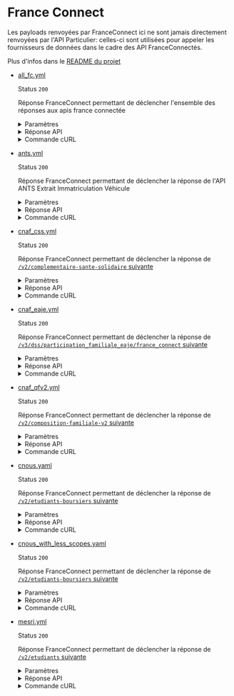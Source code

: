# France Connect

Les payloads renvoyées par FranceConnect ici ne sont jamais directement
renvoyées par l'API Particulier: celles-ci sont utilisées pour appeler les
fournisseurs de données dans le cadre des API FranceConnectés.

Plus d'infos dans le [README du projet](../../#cas-de-franceconnect)

* [all_fc.yml](all_fc.yml)

  Status `200`

  Réponse FranceConnect permettant de déclencher l'ensemble des réponses aux apis france connectée

  <details><summary>Paramètres</summary>
  <p>

  ```json
  {
    "token": "all_fc"
  }
  ```

  </p>
  </details>

  <details><summary>Réponse API</summary>
  <p>

  ```json
  {
    "scope": [
      "openid",
      "identite_pivot",
      "revenu_solidarite_active",
      "revenu_solidarite_active_majoration",
      "prime_activite",
      "prime_activite_majoration",
      "allocation_soutien_familial",
      "allocation_adulte_handicape",
      "complementaire_sante_solidaire",
      "cnaf_quotient_familial",
      "cnaf_allocataires",
      "cnaf_enfants",
      "cnaf_adresse",
      "eaje_allocataires",
      "eaje_enfants",
      "eaje_adresse",
      "eaje_parametres_calcul_participation_familial",
      "cnous_statut_boursier",
      "cnous_echelon_bourse",
      "cnous_email",
      "cnous_periode_versement",
      "cnous_statut_bourse",
      "cnous_ville_etudes",
      "cnous_identite",
      "mesri_identifiant",
      "mesri_identite",
      "mesri_inscription_etudiant",
      "mesri_inscription_autre",
      "mesri_admission",
      "mesri_etablissements",
      "mesri_admissions",
      "mesri_admission_inscrit",
      "mesri_admission_regime_formation",
      "mesri_admission_commune_etudes",
      "mesri_admission_etablissement_etudes",
      "dsnj_statut_service_national",
      "ants_extrait_immatriculation_vehicule_identite_particulier",
      "ants_extrait_immatriculation_vehicule_adresse_particulier",
      "ants_extrait_immatriculation_vehicule_statut_rattachement",
      "ants_extrait_immatriculation_vehicule_donnees_immatriculation_vehicule",
      "ants_extrait_immatriculation_vehicule_caracteristiques_techniques_vehicule"
    ],
    "client": {
      "client_id": "client_id",
      "client_name": "client_name"
    },
    "identity": {
      "given_name": "Thomas",
      "family_name": "Delatour",
      "birthdate": "1994-04-16",
      "gender": "male",
      "birthplace": "75111",
      "birthcountry": "99100",
      "preferred_username": "Delamouette"
    }
  }
  ```

  </p>
  </details>

  <details><summary>Commande cURL</summary>
  <p>

  ```bash
  curl -H "Authorization: Bearer all_fc" --url "https://staging.particulier.api.gouv.fr/v2/composition-familiale-v2?recipient=13002526500013"
  ```

  </p>
  </details>
* [ants.yml](ants.yml)

  Status `200`

  Réponse FranceConnect permettant de déclencher la réponse de l'API ANTS Extrait Immatriculation Véhicule

  <details><summary>Paramètres</summary>
  <p>

  ```json
  {
    "token": "ants"
  }
  ```

  </p>
  </details>

  <details><summary>Réponse API</summary>
  <p>

  ```json
  {
    "scope": [
      "openid",
      "identite_pivot",
      "ants_extrait_immatriculation_vehicule_identite_particulier",
      "ants_extrait_immatriculation_vehicule_adresse_particulier",
      "ants_extrait_immatriculation_vehicule_statut_rattachement",
      "ants_extrait_immatriculation_vehicule_donnees_immatriculation_vehicule",
      "ants_extrait_immatriculation_vehicule_caracteristiques_techniques_vehicule"
    ],
    "client": {
      "client_id": "client_id",
      "client_name": "client_name"
    },
    "identity": {
      "given_name": "Thomas",
      "family_name": "Delatour",
      "birthdate": "1994-04-16",
      "gender": "male",
      "birthplace": "75111",
      "birthcountry": "99100",
      "preferred_username": "Delamouette"
    }
  }
  ```

  </p>
  </details>

  <details><summary>Commande cURL</summary>
  <p>

  ```bash
  curl -H "Authorization: Bearer ants" --url "https://staging.particulier.api.gouv.fr/v3/ants/extrait_immatriculation_vehicule/france_connect?recipient=13002526500013"
  ```

  </p>
  </details>
* [cnaf_css.yml](cnaf_css.yml)

  Status `200`

  Réponse FranceConnect permettant de déclencher la réponse de [`/v2/complementaire-sante-solidaire` suivante](../api_particulier_v2_cnaf_complementaire_sante_solidaire/fake_france_connect_cnaf.yml)

  <details><summary>Paramètres</summary>
  <p>

  ```json
  {
    "token": "cnaf_css"
  }
  ```

  </p>
  </details>

  <details><summary>Réponse API</summary>
  <p>

  ```json
  {
    "scope": [
      "openid",
      "identite_pivot",
      "complementaire_sante_solidaire"
    ],
    "client": {
      "client_id": "client_id",
      "client_name": "client_name"
    },
    "identity": {
      "given_name": "Georges",
      "family_name": "CNAF",
      "birthdate": "2002-01-01",
      "gender": "male",
      "birthplace": "75002",
      "birthcountry": "99100",
      "preferred_username": "MARTIN"
    }
  }
  ```

  </p>
  </details>

  <details><summary>Commande cURL</summary>
  <p>

  ```bash
  curl -H "Authorization: Bearer cnaf_css" --url "https://staging.particulier.api.gouv.fr/v2/complementaire-sante-solidaire?recipient=13002526500013"
  ```

  </p>
  </details>
* [cnaf_eaje.yml](cnaf_eaje.yml)

  Status `200`

  Réponse FranceConnect permettant de déclencher la réponse de [`/v3/dss/participation_familiale_eaje/france_connect` suivante](../api_particulier_v3_cnav_participation_familiale_eaje_with_france_connect/fake_france_connect_cnaf.yaml)

  <details><summary>Paramètres</summary>
  <p>

  ```json
  {
    "token": "cnaf_eaje"
  }
  ```

  </p>
  </details>

  <details><summary>Réponse API</summary>
  <p>

  ```json
  {
    "scope": [
      "openid",
      "identite_pivot",
      "cnaf_quotient_familial",
      "cnaf_allocataires",
      "cnaf_enfants",
      "cnaf_adresse"
    ],
    "client": {
      "client_id": "client_id",
      "client_name": "client_name"
    },
    "identity": {
      "given_name": "Georges",
      "family_name": "CNAF",
      "birthdate": "2002-01-01",
      "gender": "male",
      "birthplace": "75002",
      "birthcountry": "99100",
      "preferred_username": "MARTIN"
    }
  }
  ```

  </p>
  </details>

  <details><summary>Commande cURL</summary>
  <p>

  ```bash
  curl -H "Authorization: Bearer cnaf_eaje" --url "https://staging.particulier.api.gouv.fr/v3/dss/participation_familiale_eaje/france_connect?recipient=13002526500013"
  ```

  </p>
  </details>
* [cnaf_qfv2.yml](cnaf_qfv2.yml)

  Status `200`

  Réponse FranceConnect permettant de déclencher la réponse de [`/v2/composition-familiale-v2` suivante](../api_particulier_v2_cnav_quotient_familial_v2/fake_france_connect_cnaf.yaml)

  <details><summary>Paramètres</summary>
  <p>

  ```json
  {
    "token": "cnaf_qfv2"
  }
  ```

  </p>
  </details>

  <details><summary>Réponse API</summary>
  <p>

  ```json
  {
    "scope": [
      "openid",
      "identite_pivot",
      "cnaf_quotient_familial",
      "cnaf_allocataires",
      "cnaf_enfants",
      "cnaf_adresse"
    ],
    "client": {
      "client_id": "client_id",
      "client_name": "client_name"
    },
    "identity": {
      "given_name": "Georges",
      "family_name": "CNAF",
      "birthdate": "2002-01-01",
      "gender": "male",
      "birthplace": "75002",
      "birthcountry": "99100",
      "preferred_username": "MARTIN"
    }
  }
  ```

  </p>
  </details>

  <details><summary>Commande cURL</summary>
  <p>

  ```bash
  curl -H "Authorization: Bearer cnaf_qfv2" --url "https://staging.particulier.api.gouv.fr/v2/composition-familiale-v2?recipient=13002526500013"
  ```

  </p>
  </details>
* [cnous.yaml](cnous.yaml)

  Status `200`

  Réponse FranceConnect permettant de déclencher la réponse de [`/v2/etudiants-boursiers` suivante](../api_particulier_v2_cnous_student_scholarship/france_connect_cnous.yml)

  <details><summary>Paramètres</summary>
  <p>

  ```json
  {
    "token": "cnous"
  }
  ```

  </p>
  </details>

  <details><summary>Réponse API</summary>
  <p>

  ```json
  {
    "scope": [
      "openid",
      "identite_pivot",
      "cnous_statut_boursier",
      "cnous_echelon_bourse",
      "cnous_email",
      "cnous_periode_versement",
      "cnous_statut_bourse",
      "cnous_ville_etudes",
      "cnous_identite"
    ],
    "client": {
      "client_id": "client_id",
      "client_name": "client_name"
    },
    "identity": {
      "given_name": "Jean",
      "family_name": "MARTIN",
      "birthdate": "2001-01-01",
      "gender": "male",
      "birthplace": "75002",
      "birthcountry": "99100",
      "preferred_username": "jmartin_cnous"
    }
  }
  ```

  </p>
  </details>

  <details><summary>Commande cURL</summary>
  <p>

  ```bash
  curl -H "Authorization: Bearer cnous" --url "https://staging.particulier.api.gouv.fr/v2/etudiants-boursiers?recipient=13002526500013"
  ```

  </p>
  </details>
* [cnous_with_less_scopes.yaml](cnous_with_less_scopes.yaml)

  Status `200`

  Réponse FranceConnect permettant de déclencher la réponse de [`/v2/etudiants-boursiers` suivante](../api_particulier_v2_cnous_student_scholarship/france_connect_cnous_with_less_scopes.yml)

  <details><summary>Paramètres</summary>
  <p>

  ```json
  {
    "token": "cnous_with_less_scopes"
  }
  ```

  </p>
  </details>

  <details><summary>Réponse API</summary>
  <p>

  ```json
  {
    "scope": [
      "openid",
      "identite_pivot",
      "cnous_statut_boursier",
      "cnous_echelon_bourse",
      "cnous_email",
      "cnous_periode_versement",
      "cnous_statut_bourse",
      "cnous_ville_etudes"
    ],
    "client": {
      "client_id": "client_id",
      "client_name": "client_name"
    },
    "identity": {
      "given_name": "Jean",
      "family_name": "MARTIN",
      "birthdate": "2001-01-01",
      "gender": "male",
      "birthplace": "75002",
      "birthcountry": "99100",
      "preferred_username": "jmartin_cnous_with_less_scopes"
    }
  }
  ```

  </p>
  </details>

  <details><summary>Commande cURL</summary>
  <p>

  ```bash
  curl -H "Authorization: Bearer cnous_with_less_scopes" --url "https://staging.particulier.api.gouv.fr/v2/etudiants-boursiers?recipient=13002526500013"
  ```

  </p>
  </details>
* [mesri.yml](mesri.yml)

  Status `200`

  Réponse FranceConnect permettant de déclencher la réponse de [`/v2/etudiants` suivante](../api_particulier_v2_mesri_student_status/france_connect.yml)

  <details><summary>Paramètres</summary>
  <p>

  ```json
  {
    "token": "mesri"
  }
  ```

  </p>
  </details>

  <details><summary>Réponse API</summary>
  <p>

  ```json
  {
    "scope": [
      "openid",
      "identite_pivot",
      "mesri_identifiant",
      "mesri_identite",
      "mesri_inscription_etudiant",
      "mesri_inscription_autre",
      "mesri_admission",
      "mesri_etablissements",
      "mesri_admissions",
      "mesri_admission_inscrit",
      "mesri_admission_regime_formation",
      "mesri_admission_commune_etudes",
      "mesri_admission_etablissement_etudes"
    ],
    "client": {
      "client_id": "client_id",
      "client_name": "client_name"
    },
    "identity": {
      "given_name": "Jean",
      "family_name": "MESRI",
      "birthdate": "2002-01-01",
      "gender": "male",
      "birthplace": "75002",
      "birthcountry": "99100",
      "preferred_username": "jean_mesri"
    }
  }
  ```

  </p>
  </details>

  <details><summary>Commande cURL</summary>
  <p>

  ```bash
  curl -H "Authorization: Bearer mesri" --url "https://staging.particulier.api.gouv.fr/v2/etudiants?recipient=13002526500013"
  ```

  </p>
  </details>
